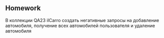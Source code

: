 ##  Homework

В коллекции QA23 ilCarro создать негативные запросы на добавление автомобиля, получение всех автомобилей пользователя и удаление автомобиля







